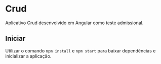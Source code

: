 # Crud

Aplicativo Crud desenvolvido em Angular como teste admissional.

## Iniciar

Utilizar o comando `npm install` e `npm start` para baixar dependências e inicializar a aplicação.

